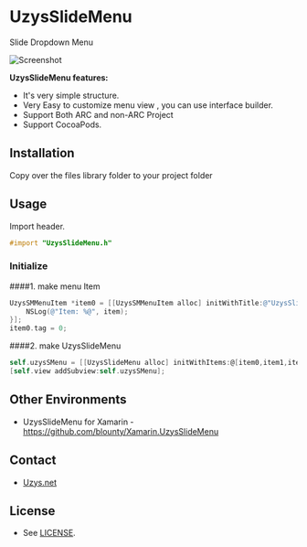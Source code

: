 UzysSlideMenu
================

Slide Dropdown Menu

![Screenshot](https://github.com/uzysjung/UzysSlideMenu/raw/master/UzysSlideMenu.gif)

**UzysSlideMenu features:**

* It's very simple structure.
* Very Easy to customize menu view , you can use interface builder.  
* Support Both ARC and non-ARC Project
* Support CocoaPods.

## Installation
Copy over the files library folder to your project folder

## Usage

Import header.

``` objective-c
#import "UzysSlideMenu.h"
```

### Initialize
####1. make menu Item

``` objective-c
UzysSMMenuItem *item0 = [[UzysSMMenuItem alloc] initWithTitle:@"UzysSlide Menu" image:[UIImage imageNamed:@"a0.png"] action:^(UzysSMMenuItem *item) {
    NSLog(@"Item: %@", item);
}];
item0.tag = 0;
```
####2. make UzysSlideMenu
``` objective-c
self.uzysSMenu = [[UzysSlideMenu alloc] initWithItems:@[item0,item1,item2]];
[self.view addSubview:self.uzysSMenu];
```
## Other Environments 
 - UzysSlideMenu for Xamarin - https://github.com/blounty/Xamarin.UzysSlideMenu
 
## Contact
 - [Uzys.net](http://uzys.net)

## License
 - See [LICENSE](https://github.com/uzysjung/UzysSlideMenu/blob/master/MIT-LICENSE.txt).
